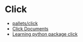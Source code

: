# Click 

- [pallets/click](https://github.com/pallets/click)
- [Click Documents](https://click.palletsprojects.com/en/7.x/)
- [Learning python package click](https://isudox.com/2016/09/03/learning-python-package-click/)
